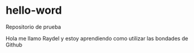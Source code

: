 # hello-word
Repositorio de prueba

Hola me llamo Raydel y estoy aprendiendo como utilizar las bondades de Github
